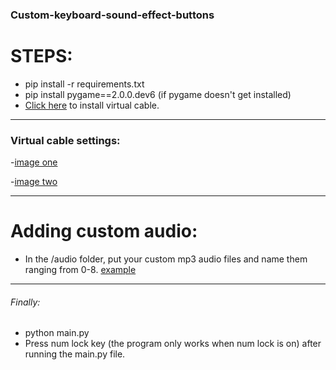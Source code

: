 ### Custom-keyboard-sound-effect-buttons

# STEPS: 

- pip install -r requirements.txt 
- pip install pygame==2.0.0.dev6 (if pygame doesn't get installed)
- [Click here](https://vb-audio.com/Cable/) to install virtual cable.


------

### Virtual cable settings:
-[image one](https://github.com/ruriko123/custom-keyboard-sound-effect-buttons/blob/main/readme_images/1.JPG)

-[image two](https://github.com/ruriko123/custom-keyboard-sound-effect-buttons/blob/main/readme_images/2.JPG)


------
# Adding custom audio:
- In the /audio folder, put your custom mp3 audio files and name them ranging from 0-8. [example](https://github.com/ruriko123/custom-keyboard-sound-effect-buttons/blob/main/audio/Capture.JPG?)


-----


###### Finally:
- python main.py
- Press num lock key (the program only works when num lock is on) after running the main.py file.
